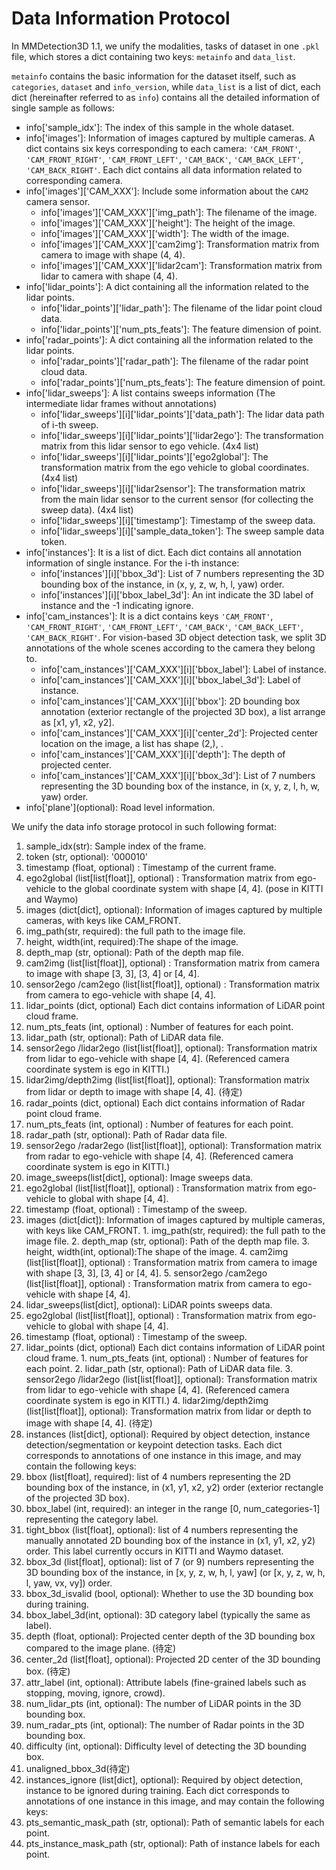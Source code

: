 # Data Information Protocol

In MMDetection3D 1.1, we unify the modalities, tasks of dataset in one `.pkl` file, which stores a dict containing two keys: `metainfo` and `data_list`.

`metainfo` contains the basic information for the dataset itself, such as `categories`, `dataset` and `info_version`, while `data_list` is a list of dict, each dict (hereinafter referred to as `info`) contains all the detailed information of single sample as follows:

- info\['sample_idx'\]: The index of this sample in the whole dataset.
- info\['images'\]: Information of images captured by multiple cameras. A dict contains six keys corresponding to each camera: `'CAM_FRONT'`, `'CAM_FRONT_RIGHT'`, `'CAM_FRONT_LEFT'`, `'CAM_BACK'`, `'CAM_BACK_LEFT'`, `'CAM_BACK_RIGHT'`. Each dict contains all data information related to corresponding camera.
- info\['images'\]\['CAM_XXX'\]: Include some information about the `CAM2` camera sensor.
  - info\['images'\]\['CAM_XXX'\]\['img_path'\]: The filename of the image.
  - info\['images'\]\['CAM_XXX'\]\['height'\]: The height of the image.
  - info\['images'\]\['CAM_XXX'\]\['width'\]: The width of the image.
  - info\['images'\]\['CAM_XXX'\]\['cam2img'\]: Transformation matrix from camera to image with shape (4, 4).
  - info\['images'\]\['CAM_XXX'\]\['lidar2cam'\]: Transformation matrix from lidar to camera with shape (4, 4).
- info\['lidar_points'\]: A dict containing all the information related to the lidar points.
  - info\['lidar_points'\]\['lidar_path'\]: The filename of the lidar point cloud data.
  - info\['lidar_points'\]\['num_pts_feats'\]: The feature dimension of point.
- info\['radar_points'\]: A dict containing all the information related to the lidar points.
  - info\['radar_points'\]\['radar_path'\]: The filename of the radar point cloud data.
  - info\['radar_points'\]\['num_pts_feats'\]: The feature dimension of point.
- info\['lidar_sweeps'\]: A list contains sweeps information (The intermediate lidar frames without annotations)
  - info\['lidar_sweeps'\]\[i\]\['lidar_points'\]\['data_path'\]: The lidar data path of i-th sweep.
  - info\['lidar_sweeps'\]\[i\]\['lidar_points'\]\['lidar2ego'\]: The transformation matrix from this lidar sensor to ego vehicle. (4x4 list)
  - info\['lidar_sweeps'\]\[i\]\['lidar_points'\]\['ego2global'\]: The transformation matrix from the ego vehicle to global coordinates. (4x4 list)
  - info\['lidar_sweeps'\]\[i\]\['lidar2sensor'\]: The transformation matrix from the main lidar sensor to the current sensor (for collecting the sweep data). (4x4 list)
  - info\['lidar_sweeps'\]\[i\]\['timestamp'\]: Timestamp of the sweep data.
  - info\['lidar_sweeps'\]\[i\]\['sample_data_token'\]: The sweep sample data token.
- info\['instances'\]: It is a list of dict. Each dict contains all annotation information of single instance. For the i-th instance:
  - info\['instances'\]\[i\]\['bbox_3d'\]: List of 7 numbers representing the 3D bounding box of the instance, in (x, y, z, w, h, l, yaw) order.
  - info\['instances'\]\[i\]\['bbox_label_3d'\]: An int indicate the 3D label of instance and the -1 indicating ignore.
- info\['cam_instances'\]: It is a dict contains keys `'CAM_FRONT'`, `'CAM_FRONT_RIGHT'`, `'CAM_FRONT_LEFT'`, `'CAM_BACK'`, `'CAM_BACK_LEFT'`, `'CAM_BACK_RIGHT'`. For vision-based 3D object detection task, we split 3D annotations of the whole scenes according to the camera they belong to.
  - info\['cam_instances'\]\['CAM_XXX'\]\[i\]\['bbox_label'\]: Label of instance.
  - info\['cam_instances'\]\['CAM_XXX'\]\[i\]\['bbox_label_3d'\]: Label of instance.
  - info\['cam_instances'\]\['CAM_XXX'\]\[i\]\['bbox'\]: 2D bounding box annotation (exterior rectangle of the projected 3D box), a list arrange as \[x1, y1, x2, y2\].
  - info\['cam_instances'\]\['CAM_XXX'\]\[i\]\['center_2d'\]: Projected center location on the image, a list has shape (2,), .
  - info\['cam_instances'\]\['CAM_XXX'\]\[i\]\['depth'\]: The depth of projected center.
  - info\['cam_instances'\]\['CAM_XXX'\]\[i\]\['bbox_3d'\]: List of 7 numbers representing the 3D bounding box of the instance, in (x, y, z, l, h, w, yaw) order.
- info\['plane'\](optional): Road level information.

We unify the data info storage protocol in such following format:

01. sample_idx(str): Sample index of the frame.
02. token (str, optional): '000010'
03. timestamp (float, optional) : Timestamp of the current frame.
04. ego2global (list\[list\[float\]\], optional) : Transformation matrix from ego-vehicle to the global coordinate system with shape \[4, 4\]. (pose in KITTI and Waymo)
05. images (dict\[dict\], optional): Information of images captured by multiple cameras, with keys like CAM_FRONT.
06. img_path(str, required): the full path to the image file.
07. height, width(int, required):The shape of the image.
08. depth_map (str, optional): Path of the depth map file.
09. cam2img (list\[list\[float\]\], optional) : Transformation matrix from camera to image with shape \[3, 3\], \[3, 4\] or \[4, 4\].
10. sensor2ego /cam2ego (list\[list\[float\]\], optional) : Transformation matrix from camera to ego-vehicle with shape \[4, 4\].
11. lidar_points (dict, optional) Each dict contains information of LiDAR point cloud frame.
12. num_pts_feats (int, optional) : Number of features for each point.
13. lidar_path (str, optional): Path of LiDAR data file.
14. sensor2ego /lidar2ego (list\[list\[float\]\], optional): Transformation matrix from lidar to ego-vehicle with shape \[4, 4\]. (Referenced camera coordinate system is ego in KITTI.)
15. lidar2img/depth2img (list\[list\[float\]\], optional): Transformation matrix from lidar or depth to image with shape \[4, 4\]. (待定)
16. radar_points (dict, optional) Each dict contains information of Radar point cloud frame.
17. num_pts_feats (int, optional) : Number of features for each point.
18. radar_path (str, optional): Path of Radar data file.
19. sensor2ego /radar2ego (list\[list\[float\]\], optional): Transformation matrix from radar to ego-vehicle with shape \[4, 4\]. (Referenced camera coordinate system is ego in KITTI.)
20. image_sweeps(list\[dict\], optional): Image sweeps data.
21. ego2global (list\[list\[float\]\], optional) : Transformation matrix from ego-vehicle to global with shape \[4, 4\].
22. timestamp (float, optional) : Timestamp of the sweep.
23. images (dict\[dict\]): Information of images captured by multiple cameras, with keys like CAM_FRONT.
    1\. img_path(str, required): the full path to the image file.
    2\. depth_map (str, optional): Path of the depth map file.
    3\. height, width(int, optional):The shape of the image.
    4\. cam2img (list\[list\[float\]\], optional) : Transformation matrix from camera to image with shape \[3, 3\], \[3, 4\] or \[4, 4\].
    5\. sensor2ego /cam2ego (list\[list\[float\]\], optional) : Transformation matrix from camera to ego-vehicle with shape \[4, 4\].
24. lidar_sweeps(list\[dict\], optional): LiDAR points sweeps data.
25. ego2global (list\[list\[float\]\], optional) : Transformation matrix from ego-vehicle to global with shape \[4, 4\].
26. timestamp (float, optional) : Timestamp of the sweep.
27. lidar_points (dict, optional) Each dict contains information of LiDAR point cloud frame.
    1\. num_pts_feats (int, optional) : Number of features for each point.
    2\. lidar_path (str, optional): Path of LiDAR data file.
    3\. sensor2ego /lidar2ego (list\[list\[float\]\], optional): Transformation matrix from lidar to ego-vehicle with shape \[4, 4\]. (Referenced camera coordinate system is ego in KITTI.)
    4\. lidar2img/depth2img (list\[list\[float\]\], optional): Transformation matrix from lidar or depth to image with shape \[4, 4\]. (待定)
28. instances (list\[dict\], optional): Required by object detection, instance detection/segmentation or keypoint detection tasks. Each dict corresponds to annotations of one instance in this image, and may contain the following keys:
29. bbox (list\[float\], required): list of 4 numbers representing the 2D bounding box of the instance, in (x1, y1, x2, y2) order (exterior rectangle of the projected 3D box).
30. bbox_label (int, required): an integer in the range \[0, num_categories-1\] representing the category label.
31. tight_bbox (list\[float\], optional): list of 4 numbers representing the manually annotated 2D bounding box of the instance in (x1, y1, x2, y2)  order. This label currently occurs in KITTI and Waymo dataset.
32. bbox_3d (list\[float\], optional): list of 7 (or 9) numbers representing the 3D bounding box of the instance, in \[x, y, z, w, h, l, yaw\] (or \[x, y, z, w, h, l, yaw, vx, vy\]) order.
33. bbox_3d_isvalid (bool, optional): Whether to use the 3D bounding box during training.
34. bbox_label_3d(int, optional): 3D category label (typically the same as label).
35. depth (float, optional): Projected center depth of the 3D bounding box compared to the image plane. (待定)
36. center_2d (list\[float\], optional): Projected 2D center of the 3D bounding box. (待定)
37. attr_label (int, optional): Attribute labels (fine-grained labels such as stopping, moving, ignore, crowd).
38. num_lidar_pts (int, optional): The number of LiDAR points in the 3D bounding box.
39. num_radar_pts (int, optional): The number of Radar points in the 3D bounding box.
40. difficulty (int, optional): Difficulty level of detecting the 3D bounding box.
41. unaligned_bbox_3d(待定)
42. instances_ignore (list\[dict\], optional): Required by object detection, instance  to be ignored during training. Each dict corresponds to annotations of one instance in this image, and may contain the following keys:
43. pts_semantic_mask_path (str, optional): Path of semantic labels for each point.
44. pts_instance_mask_path (str, optional): Path of instance labels for each point.
